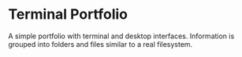 
# Terminal Portfolio

A simple portfolio with terminal and desktop interfaces. Information is grouped into folders and files similar to a real filesystem.
